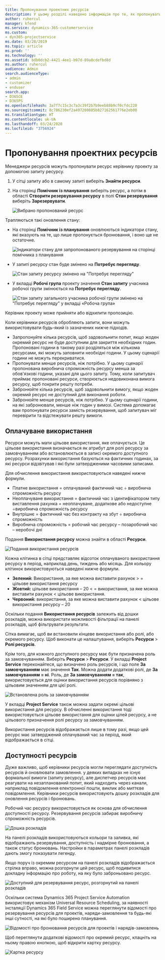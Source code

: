 ```yaml
---
title: Пропонування проектних ресурсів
description: У цьому розділі наведено інформацію про те, як пропонувати проектні ресурси.
author: ruhercul
manager: kfend
ms.service: dynamics-365-customerservice
ms.custom:
- dyn365-projectservice
ms.date: 03/28/2019
ms.topic: article
ms.prod: ''
ms.technology: ''
ms.assetid: bdb0dcb2-4421-4ee1-b97d-89a8cdefbd8d
ms.author: ruhercul
audience: Admin
search.audienceType:
- admin
- customizer
- enduser
search.app:
- D365CE
- D365PS
ms.openlocfilehash: 3a7f7c15c3c7a3c39f2b7b9eeb88b9cf0cfdc220
ms.sourcegitcommit: 8c786230ef2a497280885b827162561776e2eb00
ms.translationtype: HT
ms.contentlocale: uk-UA
ms.lasthandoff: 03/24/2020
ms.locfileid: "3756924"
---
```

# <a name="propose-project-resources"></a>Пропонування проектних ресурсів

Менеджери ресурсів можуть пропонувати ресурс керівнику проекту за допомогою запиту ресурсу.

1. У сітці запиту або в самому запиті виберіть **Знайти ресурси**.
2. На сторінці **Помічник із планування** виберіть ресурс, а потім в області **Створити резервування ресурсу** в полі **Стан резервування** виберіть **Зарезервувати**.

    ![Вибрано пропонований ресурс](media/Resource-Management-image62.png)

Трапляються такі оновлення стану:

- На сторінці **Помічник із планування** оновлюються індикатори стану, які вказують на те, що лише пропонується бронювання, і воно ще не остаточне.

    ![Індикатори стану для запропонованого резервування на сторінці помічника з планування](media/Resource-Management-image63.png)

- У запиті ресурсу стан буде змінено на **Потребує перегляду**.

    ![Стан запиту ресурсу змінено на "Потребує перегляду"](media/Resource-Management-image64.png)

- У вкладці **Робочі група** проекту значення **Стан запиту** учасника робочої групи змінюється на **Потребує перегляду**.

    ![Стан запиту загального учасника робочої групи змінено на "Потребує перегляду" у вкладці «Робоча група»](media/Resource-Management-image48.png)

Керівник проекту може прийняти або відхилити пропозицію.

Коли керівники ресурсів обробляють запити, вони можуть використовувати будь-який із зазначених нижче підходів.

- Запропонуйте кілька ресурсів, щоб задовольнити попит, якщо жоден окремий ресурс не буде доступним для закриття необхідних годин. Пропоновані години в такому разі розділяться між кількома ресурсами, які можуть заповнити необхідні години. У цьому сценарії години не можуть перекриватися.
- Пропонувати менше ресурсів, ніж потрібно. У цьому сценарії пропонована виробнича спроможність ресурсу менша за обов'язкові години, указані для цього запиту. Тому, коли запитувач приймає пропоновані ресурси, створюється недовиконана вимога ресурсу, щоб покрити решту потреби.
- Забронюйте кілька ресурсів, щоб задовольнити вимогу, якщо жоден окремий ресурс не доступний для виконання роботи.
- Забронюйте менше ресурсів, ніж потрібно. У цьому сценарії години, на які забронювали, менше ніж годин у вимозі. Система допомагає вам пропонувати ресурси замість резервування, щоб запитувач міг перевірити та відстежувати решту вимоги.

## <a name="billable-utilization"></a>Оплачуване використання

Ресурси можуть мати цільове використання, яке оплачується. Це цільове використання визначається як атрибут для ролі ресурсу за замовчуванням або встановлюється в записі окремого доступного ресурсу. Розрахунки використання базуються на фактичних годинах, за які ресурси відзвітував і які були затвердженими часовими записами.

Для обчислення використання використовуються наведені нижче формули.

- Платне використання = оплачуваний фактичний час ÷ виробнича спроможність ресурсу
- Неоплачуване використання = фактичний час з ідентифікатором типу виставлення рахунка = неоплачуване, додаткове або недоступне ÷виробнича спроможність ресурсу
- Внутрішнє = фактичний час без контракту на збут ÷ виробнича спроможність
- Виробнича спроможність = робочий час ресурсу – позаробочий час – неробочі дні

Подання **Використання ресурсу** можна знайти в області **Ресурси**.

![Подання використання ресурсів](media/Resource-Management-image65.png)

Кожна клітинка в сітці представляє відсоток оплачуваного використання ресурсу в період, наприклад день, тиждень або місяць. Для кольору клітинок використовуються наведені нижче формули.

- **Зелений:** Використання, за яке можна виставити рахунок \> = цільове використання ресурсу
- **Жовтий:** цільове використання – 20 \< = використання, за яке можна виставити рахунок \< цільове використання.
- **Червоний:** використання, за яке можна виставити рахунок \< цільове використання ресурсу – 20

Оскільки подання **Використання ресурсів** залежить від дошки розкладів, можна використати можливості фільтрації на панелі розкладів, щоб фільтрувати результати.

Сітка вимагає, щоб ви встановили кінцеве використання або ролі, або окремого ресурсу. Щоб виконати це налаштування, виберіть **Ресурси** \> **Ролі ресурсів**.

Крім того, для кожного доступного ресурсу має бути призначена роль за замовчуванням. Виберіть **Ресурси** \> **Ресурси**. У вкладці **Project Service** переконайтеся, що визначено роль ресурсів, і що поле **За замовчуванням** має значення **Так**. Можна додати додаткові ролі, де **За замовчуванням = ні**. Роль, де **За замовчуванням = так**, використовується для оцінки використання ресурсів порівняно з цільовим значенням для цієї ролі.

![Встановлена роль за замовчуванням](media/Resource-Management-image67.png)

У вкладці **Project Service** також можна задати окремі цільові використання для ресурсу. В обчисленні використання тоді використовується цільове використання для оцінки цілей ресурсу, а не цільового призначення ролі ресурсу за замовчуванням.

Використання ресурсів відображається лише в тому разі, якщо цей ресурс має затверджений оплачуваний час за період, який відображається в сітці.

## <a name="resource-availability"></a>Доступності ресурсів

Дуже важливо, щоб керівники ресурсів могли переглядати доступність ресурсів й оновлювати замовлення. у деяких випадках не існує формальної вимоги (запиту ресурсу), але диспетчер ресурсів має реагувати на незапланований попит, який надходить через канали, наприклад повідомлення електронної пошти, виклик або миттєве повідомлення. Керівники ресурсів використовують дошку розкладів для оновлення ресурсів і бронювань.

Робочий час ресурсу використовується як основа для обчислення доступності ресурсу. Резервування ресурсів забирає виробничу спроможність ресурсів.

![Дошка розкладів](media/Resource-Management-image68.png)

На панелі розкладів використовуються кольори та заливка, які відображають резервування, доступність і надмірне бронювання, а також статус бронювань. Настройки в параметрах панелі розкладів дають змогу показувати легенду.

Якщо поруч із окремим ресурсом на панелі розкладів відображається стрілка вправо, можна розгорнути цей ресурс, щоб подивитися докладну інформацію про роботу, на яку було заброньовано ресурс.

![Доступний для резервування ресурс, розгорнутий на панелі розкладів](media/Resource-Management-image69.png)

Оскільки система Dynamics 365 Project Service Automation використовує механізм Universal Resource Scheduling, за наявності інсталяції Dynamics 365 Field Service можна переглянути відомості про резервування ресурсів для проектів, наряди-замовлення та будь-які інші сутності, на які було поширено планування.

![Відомості про бронювання ресурсів для проектів і нарядів-замовлень](media/Resource-Management-image70.png)

Щоб переглянути додаткові відомості про окремий ресурс, клацніть на ньому правою кнопкою, щоб відкрити картку ресурсу.

![Картка ресурсу](media/Resource-Management-image71.png)
